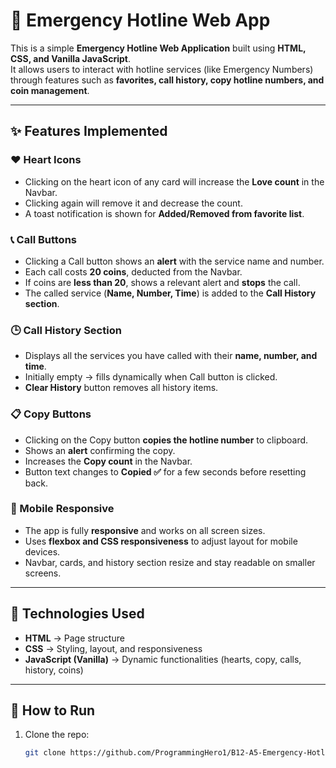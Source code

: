 # 🚨 Emergency Hotline Web App

This is a simple **Emergency Hotline Web Application** built using **HTML, CSS, and Vanilla JavaScript**.  
It allows users to interact with hotline services (like Emergency Numbers) through features such as **favorites, call history, copy hotline numbers, and coin management**.

---

## ✨ Features Implemented

### ❤️ Heart Icons
- Clicking on the heart icon of any card will increase the **Love count** in the Navbar.  
- Clicking again will remove it and decrease the count.  
- A toast notification is shown for **Added/Removed from favorite list**.  

### 📞 Call Buttons
- Clicking a Call button shows an **alert** with the service name and number.  
- Each call costs **20 coins**, deducted from the Navbar.  
- If coins are **less than 20**, shows a relevant alert and **stops** the call.  
- The called service (**Name, Number, Time**) is added to the **Call History section**.  

### 🕒 Call History Section
- Displays all the services you have called with their **name, number, and time**.  
- Initially empty → fills dynamically when Call button is clicked.  
- **Clear History** button removes all history items.  

### 📋 Copy Buttons
- Clicking on the Copy button **copies the hotline number** to clipboard.  
- Shows an **alert** confirming the copy.  
- Increases the **Copy count** in the Navbar.  
- Button text changes to **Copied ✅** for a few seconds before resetting back.  

### 📱 Mobile Responsive
- The app is fully **responsive** and works on all screen sizes.  
- Uses **flexbox and CSS responsiveness** to adjust layout for mobile devices.  
- Navbar, cards, and history section resize and stay readable on smaller screens.  

---

## 📂 Technologies Used
- **HTML** → Page structure  
- **CSS** → Styling, layout, and responsiveness  
- **JavaScript (Vanilla)** → Dynamic functionalities (hearts, copy, calls, history, coins)  

---

## 🚀 How to Run
1. Clone the repo:
   ```bash
   git clone https://github.com/ProgrammingHero1/B12-A5-Emergency-Hotline.git
